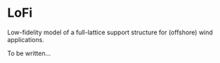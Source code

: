 # LoFi
Low-fidelity model of a full-lattice support structure for (offshore) wind applications.

To be written...
